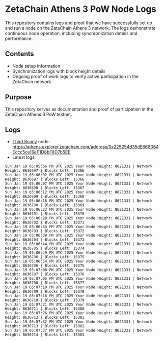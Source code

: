 # ZetaChain Athens 3 PoW Node Logs
This repository contains logs and proof that we have successfully set up and run a node on the ZetaChain Athens 3 network. The logs demonstrate continuous node operation, including synchronization details and performance.

## Contents
- Node setup information
- Synchronization logs with block height details
- Ongoing proof of work logs to verify active participation in the ZetaChain network

## Purpose
This repository serves as documentation and proof of participation in the ZetaChain Athens 3 PoW testnet.

## Logs

- [Third Bunny](https://thirdbunny.xyz/) node: https://athens.explorer.zetachain.com/address/0x225254d35dE666064Eccc5ce16eF1D8bF8D7b5EE
- Latest logs:
```
Sun Jan 19 05:05:56 PM UTC 2025 Your Node Height: 8621331 | Network Height: 8636697 | Blocks Left: 15366
Sun Jan 19 05:06:02 PM UTC 2025 Your Node Height: 8621331 | Network Height: 8636697 | Blocks Left: 15366
Sun Jan 19 05:06:07 PM UTC 2025 Your Node Height: 8621331 | Network Height: 8636698 | Blocks Left: 15367
Sun Jan 19 05:06:12 PM UTC 2025 Your Node Height: 8621331 | Network Height: 8636699 | Blocks Left: 15368
Sun Jan 19 05:06:18 PM UTC 2025 Your Node Height: 8621331 | Network Height: 8636700 | Blocks Left: 15369
Sun Jan 19 05:06:23 PM UTC 2025 Your Node Height: 8621331 | Network Height: 8636701 | Blocks Left: 15370
Sun Jan 19 05:06:28 PM UTC 2025 Your Node Height: 8621331 | Network Height: 8636702 | Blocks Left: 15371
Sun Jan 19 05:06:33 PM UTC 2025 Your Node Height: 8621331 | Network Height: 8636703 | Blocks Left: 15372
Sun Jan 19 05:06:39 PM UTC 2025 Your Node Height: 8621331 | Network Height: 8636704 | Blocks Left: 15373
Sun Jan 19 05:06:44 PM UTC 2025 Your Node Height: 8621331 | Network Height: 8636705 | Blocks Left: 15374
Sun Jan 19 05:06:49 PM UTC 2025 Your Node Height: 8621331 | Network Height: 8636706 | Blocks Left: 15375
Sun Jan 19 05:06:54 PM UTC 2025 Your Node Height: 8621331 | Network Height: 8636706 | Blocks Left: 15375
Sun Jan 19 05:07:00 PM UTC 2025 Your Node Height: 8621331 | Network Height: 8636707 | Blocks Left: 15376
Sun Jan 19 05:07:05 PM UTC 2025 Your Node Height: 8621331 | Network Height: 8636708 | Blocks Left: 15377
Sun Jan 19 05:07:10 PM UTC 2025 Your Node Height: 8621331 | Network Height: 8636709 | Blocks Left: 15378
Sun Jan 19 05:07:16 PM UTC 2025 Your Node Height: 8621331 | Network Height: 8636710 | Blocks Left: 15379
Sun Jan 19 05:07:21 PM UTC 2025 Your Node Height: 8621331 | Network Height: 8636711 | Blocks Left: 15380
Sun Jan 19 05:07:26 PM UTC 2025 Your Node Height: 8621331 | Network Height: 8636712 | Blocks Left: 15381
Sun Jan 19 05:07:32 PM UTC 2025 Your Node Height: 8621331 | Network Height: 8636713 | Blocks Left: 15382
Sun Jan 19 05:07:37 PM UTC 2025 Your Node Height: 8621331 | Network Height: 8636714 | Blocks Left: 15383
```
